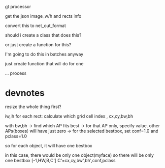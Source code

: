 gt processor

get the json image_w/h and rects info

convert this to net_out_format

should i create a class that does this?

or just create a function for this?

I'm going to do this in batches anyway

just create function that will do for one

...
process

# devnotes


resize the whole thing first?

iw,ih
for each rect:
calculate which grid cell index , cx,cy,bw,bh

with bw,bh -> find which AP fits best
-> for that AP only, specify value. other APs(boxes) will have just zero
-> for the selected bestbox, set conf=1.0 and pclass=1.0

so for each object, it will have one bestbox

in this case, there would be only one object(myface)
so there will be only one bestbox
[-1,HW,B,C']
C'=cx,cy,bw',bh',conf,pclass

